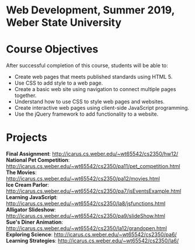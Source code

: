 # Web Development, Summer 2019, Weber State University

# Course Objectives
After successful completion of this course, students will be able to:
* Create web pages that meets published standards using HTML 5.
* Use CSS to add style to a web page.
* Create a basic web site using navigation to connect multiple pages together.
* Understand how to use CSS to style web pages and websites. 
* Create interactive web pages using client-side JavaScript programming.
* Use the jQuery framework to add functionality to a website.

# Projects
**Final Assignment**: http://icarus.cs.weber.edu/~wt65542/cs2350/hw12/<br>
**National Pet Competition**: http://icarus.cs.weber.edu/~wt65542/cs2350/pa11/pet_competition.html<br>
**The Movies**: http://icarus.cs.weber.edu/~wt65542/cs2350/pa12/movies.html<br>
**Ice Cream Parlor**: http://icarus.cs.weber.edu/~wt65542/cs2350/pa7/jsEventsExample.html<br>
**Learning JavaScript**: http://icarus.cs.weber.edu/~wt65542/cs2350/la8/jsfunctions.html<br>
**Alligator Slideshow**: http://icarus.cs.weber.edu/~wt65542/cs2350/pa9/slideShow.html<br>
**Sue's Diner Animation**: http://icarus.cs.weber.edu/~wt65542/cs2350/la12/grandopen.html<br>
**Exploring Science**: http://icarus.cs.weber.edu/~wt65542/cs2350/pa6/<br>
**Learning Strategies**: http://icarus.cs.weber.edu/~wt65542/cs2350/la6/<br>


